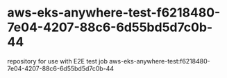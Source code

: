 # aws-eks-anywhere-test-f6218480-7e04-4207-88c6-6d55bd5d7c0b-44
repository for use with E2E test job aws-eks-anywhere-test:f6218480-7e04-4207-88c6-6d55bd5d7c0b-44
